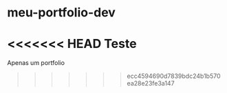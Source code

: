 # meu-portfolio-dev
<<<<<<< HEAD
Teste
=======
Apenas um portfolio
>>>>>>> ecc4594690d7839bdc24b1b570ea28e23fe3a147

